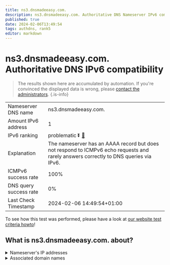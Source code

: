 ```yaml
---
title: ns3.dnsmadeeasy.com.
description: ns3.dnsmadeeasy.com. Authoritative DNS Nameserver IPv6 compatibility
published: true
date: 2024-02-06T13:49:54
tags: authdns, rank5
editor: markdown
---
```


# ns3.dnsmadeeasy.com. Authoritative DNS IPv6 compatibility

> The results shown here are accumulated by automation. If you're convinced the displayed data is wrong, please [contact the administrators](/howto/chat). 
{.is-info}




|   |   |
| - | - |
| Nameserver DNS name | ns3.dnsmadeeasy.com.
| Amount IPv6 address | 1
| IPv6 ranking | problematic :arrow_double_down: [🔗](/howto/ranking) |
| Explanation | The nameserver has an AAAA record but does not respond to ICMPv6 echo requests and rarely answers correctly to DNS queries via IPv6. |
| ICMPv6 success rate | 100%|
| DNS query success rate | 0% |
| Last Check Timestamp | 2024-02-06 14:49:54+01:00 |

To see how this test was performed, please have a look at [our website test criteria howto](/howto/testcriteria/authdns)!


## What is ns3.dnsmadeeasy.com. about?




<details>
<summary>Nameserver's IP addresses</summary>

2600:1801:3::1

</details>



<details>
<summary>Associated domain names</summary>

www.intersystems.com

</details>
